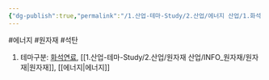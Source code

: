 ```yaml
---
{"dg-publish":true,"permalink":"/1.산업-테마-Study/2.산업/에너지 산업/1.화석 에너지/1.정유화학/석탄/","created":"2024-11-20T21:02:28.306+09:00","updated":"2025-06-25T11:21:59.192+09:00"}
---
```


#에너지  #원자재 #석탄 

1. 테마구분: [화석연료](화석연료.md), [[1.산업-테마-Study/2.산업/원자재 산업/INFO_원자재/원자재\|원자재]], [[에너지\|에너지]]